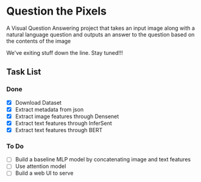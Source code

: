 # Question the Pixels
A Visual Question Answering project that takes an input image along with a natural language question and outputs an answer to the question based on the contents of the image

We've exiting stuff down the line. Stay tuned!!!

## Task List

### Done
- [x] Download Dataset
- [x] Extract metadata from json
- [x] Extract image features through Densenet
- [x] Extract text features through InferSent
- [x] Extract text features through BERT 

### To Do
- [ ] Build a baseline MLP model by concatenating image and text features
- [ ] Use attention model
- [ ] Build a web UI to serve

